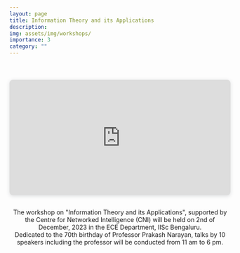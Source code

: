 ```yaml
---
layout: page
title: Information Theory and its Applications
description:
img: assets/img/workshops/
importance: 3
category: ""
---
```

<center>

<br>
<div style="position: relative; width: 100%; height: 0; padding-top: 52.2500%;
 padding-bottom: 0; box-shadow: 0 2px 8px 0 rgba(63,69,81,0.16); margin-top: 1.6em; margin-bottom: 0.9em; overflow: hidden;
 border-radius: 8px; will-change: transform;">
  <iframe loading="lazy" style="position: absolute; width: 100%; height: 100%; top: 0; left: 0; border: none; padding: 0;margin: 0;"
    src="https:&#x2F;&#x2F;www.canva.com&#x2F;design&#x2F;DAF1b2Bltg0&#x2F;view?embed" allowfullscreen="allowfullscreen" allow="fullscreen">
  </iframe>
</div>

<br>
<article>
    The workshop on "Information Theory and its Applications", supported by the Centre for Networked Intelligence (CNI) will be held on 2nd of December, 2023 in the ECE Department, IISc Bengaluru. 
 <br>
 Dedicated to the 70th birthday of Professor Prakash Narayan, talks by 10 speakers including the professor will be conducted from 11 am to 6 pm.
</article>

<br>


</center>
